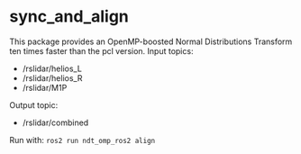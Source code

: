 # sync_and_align
This package provides an OpenMP-boosted Normal Distributions Transform ten times faster than the pcl version.
Input topics:
- /rslidar/helios_L
- /rslidar/helios_R
- /rslidar/M1P

Output topic:
- /rslidar/combined

Run with:
`ros2 run ndt_omp_ros2 align`
